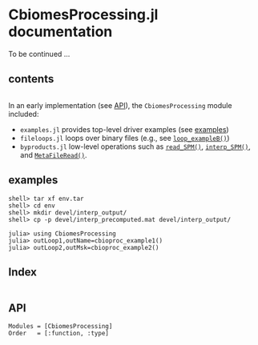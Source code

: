 # CbiomesProcessing.jl documentation

To be continued ...

## contents

```@contents
```

In an early implementation (see [API](@ref)), the `CbiomesProcessing` module included:

- `examples.jl` provides top-level driver examples (see [examples](@ref))
- `fileloops.jl` loops over binary files (e.g., see [`loop_exampleB()`](@ref))
- `byproducts.jl` low-level operations such as [`read_SPM()`](@ref), [`interp_SPM()`](@ref), and [`MetaFileRead()`](@ref).

## examples

```
shell> tar xf env.tar
shell> cd env
shell> mkdir devel/interp_output/
shell> cp -p devel/interp_precomputed.mat devel/interp_output/

julia> using CbiomesProcessing
julia> outLoop1,outName=cbioproc_example1()
julia> outLoop2,outMsk=cbioproc_example2()
```

## Index

```@index
```

## API

```@autodocs
Modules = [CbiomesProcessing]
Order   = [:function, :type]
```
